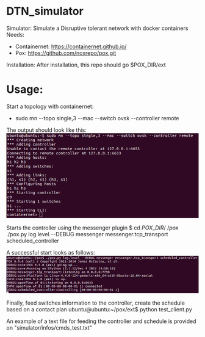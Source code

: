 # DTN\_simulator

Simulator: Simulate a Disruptive tolerant network with docker containers
Needs: 
  * Containernet: https://containernet.github.io/
  * Pox: https://github.com/noxrepo/pox.git

Installation:
After installation, this repo should go $POX\_DIR/ext

# Usage:

Start a topology with containernet:
* sudo mn --topo single,3 --mac --switch ovsk --controller remote

The output should look like this:
![Starting containers](./simulator/pictures/starting_containernet.png "Starting containernet")


Starts the controller using the messenger plugin
  $ cd $POX\_DIR/
  ~/pox$ ./pox.py log.level --DEBUG messenger messenger.tcp\_transport scheduled\_controller

A successful start looks as follows:
![Starting pox](./simulator/pictures/starting_pox.png "Starting pox")

Finally, feed switches information to the controller, create the schedule based on a contact plan
 ubuntu@ubuntu:~/pox/ext$ python test\_client.py 
 
An example of a text file for feeding the controller and schedule is provided on "simulator/infos/cmds\_test.txt"
